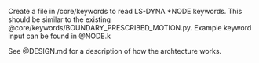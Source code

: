 
Create a file in /core/keywords to read LS-DYNA \*NODE keywords.
This should be similar to the existing @core/keywords/BOUNDARY_PRESCRIBED_MOTION.py.
Example keyword input can be found in @NODE.k 

See @DESIGN.md for a description of how the archtecture works.


